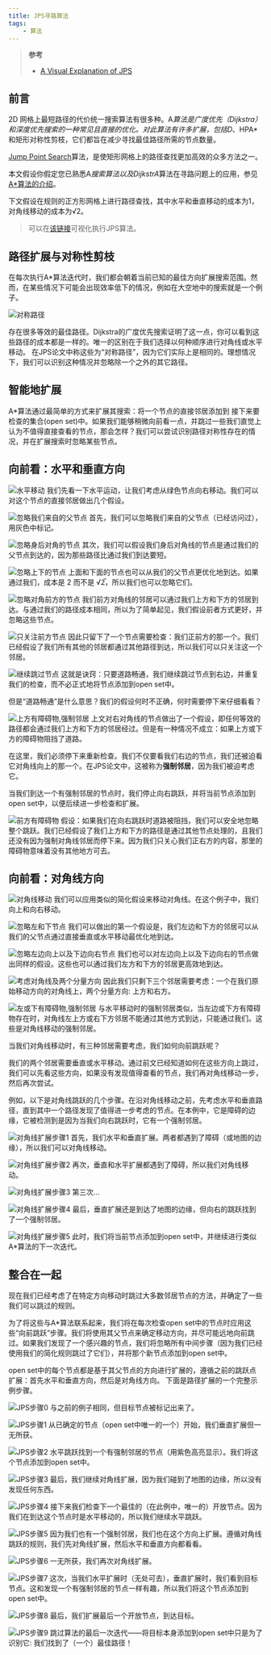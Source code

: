 ```yaml
---
title: JPS寻路算法
tags: 
    - 算法
---
```


> **参考**
>
> - [A Visual Explanation of JPS](https://zerowidth.com/2013/a-visual-explanation-of-jump-point-search/)

## 前言

2D 网格上最短路径的代价统一搜索算法有很多种。A*算法是广度优先（Dijkstra）和深度优先搜索的一种常见且直接的优化。对此算法有许多扩展，包括D*、HPA*和矩形对称性剪枝，它们都旨在减少寻找最佳路径所需的节点数量。

[Jump Point Search](https://harablog.wordpress.com/2011/09/07/jump-point-search/)算法，是使矩形网格上的路径查找更加高效的众多方法之一。

本文假设你假定您已熟悉A*搜索算法以及DijkstrA*算法在寻路问题上的应用，参见[A*算法的介绍](https://theory.stanford.edu/~amitp/GameProgramming/AStarComparison.html)。

下文假设在规则的正方形网格上进行路径查找，其中水平和垂直移动的成本为1，对角线移动的成本为√2。

> 可以在[该链接](https://zerowidth.com/2013/a-visual-explanation-of-jump-point-search/)可视化执行JPS算法。


## 路径扩展与对称性剪枝

在每次执行A*算法迭代时，我们都会朝着当前已知的最佳方向扩展搜索范围。然而，在某些情况下可能会出现效率低下的情况，例如在大空地中的搜索就是一个例子。

![对称路径](/assets/posts/jps-symmetric-paths.svg)

存在很多等效的最佳路径。Dijkstra的广度优先搜索证明了这一点，你可以看到这些路径的成本都是一样的。唯一的区别在于我们选择以何种顺序进行对角线或水平移动。
在JPS论文中称这些为“对称路径”，因为它们实际上是相同的。理想情况下，我们可以识别这种情况并忽略除一个之外的其它路径。

## 智能地扩展

A*算法通过最简单的方式来扩展其搜索：将一个节点的直接邻居添加到 接下来要检查的集合(open set)中。如果我们能够稍微向前看一点，并跳过一些我们直觉上认为不值得直接查看的节点，那会怎样？我们可以尝试识别路径对称性存在的情况，并在扩展搜索时忽略某些节点。

## 向前看：水平和垂直方向

![水平移动](/assets/posts/jps-horizontal-expand.svg)
我们先看一下水平运动，让我们考虑从绿色节点向右移动。我们可以对这个节点的直接邻居做出几个假设。

![忽略我们来自的父节点](/assets/posts/jps-horizontal-parent.svg)
首先，我们可以忽略我们来自的父节点（已经访问过），用灰色中标记。

![忽略身后对角的节点](/assets/posts/jps-diagonally-behind.svg)
其次，我们可以假设我们身后对角线的节点是通过我们的父节点到达的，因为那些路径比通过我们到达要短。

![忽略上下的节点](/assets/posts/jps-above-below.svg)
上面和下面的节点也可以从我们的父节点更优化地到达。如果通过我们，成本是 2 而不是 √2̅，所以我们也可以忽略它们。

![忽略对角前方的节点](/assets/posts/jps-diagonally-front.svg)
我们前方对角线的邻居可以通过我们上方和下方的邻居到达。与通过我们的路径成本相同，所以为了简单起见，我们假设前者方式更好，并忽略这些节点。

![只关注前方节点](/assets/posts/jps-front.svg.svg)
因此只留下了一个节点需要检查：我们正前方的那一个。我们已经假设了我们所有其他的邻居都通过其他路径到达，所以我们可以只关注这一个邻居。

![继续跳过节点](/assets/posts/jps-jump-ahead.svg)
这就是诀窍：只要道路畅通，我们继续跳过节点到右边，并重复我们的检查，而不必正式地将节点添加到open set中。

但是“道路畅通”是什么意思？我们的假设何时不正确，何时需要停下来仔细看看？

![上方有障碍物,强制邻居](/assets/posts/jps-forced-neighbor.svg)
上文对右对角线的节点做出了一个假设，即任何等效的路径都会通过我们上方和下方的邻居经过。但是有一种情况不成立：如果上方或下方的障碍物阻挡了道路。

在这里，我们必须停下来重新检查。我们不仅要看我们右边的节点，我们还被迫看它对角线向上的那一个。在JPS论文中，这被称为**强制邻居**，因为我们被迫考虑它。

当我们到达一个有强制邻居的节点时，我们停止向右跳跃，并将当前节点添加到open set中，以便后续进一步检查和扩展。

![前方有障碍物](/assets/posts/jps-blocked-ahead.svg)
假设：如果我们在向右跳跃时道路被阻挡，我们可以安全地忽略整个跳跃。我们已经假设了我们上方和下方的路径是通过其他节点处理的，且我们还没有因为强制对角线邻居而停下来。因为我们只关心我们正右方的内容，那里的障碍物意味着没有其他地方可去。

## 向前看：对角线方向

![对角线移动](/assets/posts/jps-diagonally-move.svg)
我们可以应用类似的简化假设来移动对角线。在这个例子中，我们向上和向右移动。

![忽略左和下节点](/assets/posts/jps-left-below.svg)
我们可以做出的第一个假设是，我们左边和下方的邻居可以从我们的父节点通过直接垂直或水平移动最优化地到达。

![忽略左边向上以及下边向右节点](/assets/posts/jps-left-below-expand.svg)
我们也可以对左边向上以及下边向右的节点做出同样的假设。这些也可以通过我们左方和下方的邻居更高效地到达。

![考虑对角线及两个分量方向](/assets/posts/jps-diagonal-and-components.svg)
因此我们只剩下三个邻居需要考虑：一个在我们原始移动方向的对角线上，两个分量方向: 上方和右方。

![左或下有障碍物,强制邻居](/assets/posts/jps-forced-neighbor-2.svg)
与水平移动时的强制邻居类似，当左边或下方有障碍物存在时，对角线左上方或右下方邻居不能通过其他方式到达，只能通过我们。这些是对角线移动的强制邻居。

当我们对角线移动时，有三种邻居需要考虑，我们如何向前跳跃呢？

我们的两个邻居需要垂直或水平移动。通过前文已经知道如何在这些方向上跳过，我们可以先看这些方向，如果没有发现值得查看的节点，我们再对角线移动一步，然后再次尝试。

例如，以下是对角线跳跃的几个步骤。在沿对角线移动之前，先考虑水平和垂直路径，直到其中一个路径发现了值得进一步考虑的节点。在本例中，它是障碍的边缘，它被检测到是因为当我们向右跳跃时，它有一个强制邻居。

![对角线扩展步骤1](/assets/posts/jps-diagonally-move-step-1.svg)
首先，我们水平和垂直扩展。两者都遇到了障碍（或地图的边缘），所以我们可以对角线移动。

![对角线扩展步骤2](/assets/posts/jps-diagonally-move-step-2.svg)
再次，垂直和水平扩展都遇到了障碍，所以我们对角线移动。

![对角线扩展步骤3](/assets/posts/jps-diagonally-move-step-3.svg)
第三次...

![对角线扩展步骤4](/assets/posts/jps-diagonally-move-step-4.svg)
最后，垂直扩展还是到达了地图的边缘，但向右的跳跃找到了一个强制邻居。

![对角线扩展步骤5](/assets/posts/jps-diagonally-move-step-5.svg)
此时，我们将当前节点添加到open set中，并继续进行类似A*算法的下一次迭代。

## 整合在一起

现在我们已经考虑了在特定方向移动时跳过大多数邻居节点的方法，并确定了一些我们可以跳过的规则。

为了将这些与A*算法联系起来，我们将在每次检查open set中的节点时应用这些“向前跳跃”步骤。我们将使用其父节点来确定移动方向，并尽可能远地向前跳过。如果我们发现了一个感兴趣的节点，我们将忽略所有中间步骤（因为我们已经使用我们的简化规则跳过了它们），并将那个新节点添加到open set中。

open set中的每个节点都是基于其父节点的方向进行扩展的，遵循之前的跳跃点扩展：首先水平和垂直方向，然后是对角线方向。
下面是路径扩展的一个完整示例步骤。

![JPS步骤0](/assets/posts/jps-step-0.svg)
与之前的例子相同，但目标节点被标记出来了。

![JPS步骤1](/assets/posts/jps-step-1.svg)
从已确定的节点（open set中唯一的一个）开始，我们垂直扩展但一无所获。

![JPS步骤2](/assets/posts/jps-step-2.svg)
水平跳跃找到一个有强制邻居的节点（用紫色高亮显示）。我们将这个节点添加到open set中。

![JPS步骤3](/assets/posts/jps-step-3.svg)
最后，我们继续对角线扩展，因为我们碰到了地图的边缘，所以没有发现任何东西。

![JPS步骤4](/assets/posts/jps-step-4.svg)
接下来我们检查下一个最佳的（在此例中，唯一的）开放节点。因为我们在到达这个节点时是水平移动的，所以我们继续水平跳跃。

![JPS步骤5](/assets/posts/jps-step-5.svg)
因为我们也有一个强制邻居，我们也在这个方向上扩展。遵循对角线跳跃的规则，我们先对角线扩展，然后水平和垂直方向都看看。

![JPS步骤6](/assets/posts/jps-step-6.svg)
一无所获，我们再次对角线扩展。

![JPS步骤7](/assets/posts/jps-step-7.svg)
这次，当我们水平扩展时（无处可去），垂直扩展时，我们看到目标节点。这和发现一个有强制邻居的节点一样有趣，所以我们将这个节点添加到open set中。

![JPS步骤8](/assets/posts/jps-step-8.svg)
最后，我们扩展最后一个开放节点，到达目标。

![JPS步骤9](/assets/posts/jps-step-9.svg)
跳过算法的最后一次迭代——将目标本身添加到open set中只是为了识别它: 我们找到了（一个）最佳路径！


